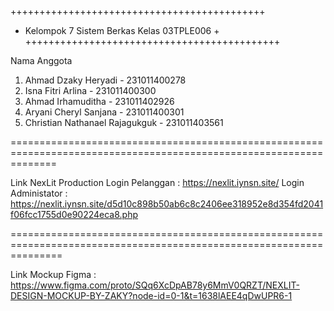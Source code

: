 ++++++++++++++++++++++++++++++++++++++++++++
+ Kelompok 7 Sistem Berkas Kelas 03TPLE006 +
++++++++++++++++++++++++++++++++++++++++++++

Nama Anggota

1. Ahmad Dzaky Heryadi - 231011400278
2. Isna Fitri Arlina - 231011400300
3. Ahmad Irhamuditha - 231011402926
4. Aryani Cheryl Sanjana - 231011400301
5. Christian Nathanael Rajagukguk - 231011403561

====================================================================================================================

Link NexLit Production 
Login Pelanggan :
https://nexlit.iynsn.site/
Login Administator :
https://nexlit.iynsn.site/d5d10c898b50ab6c8c2406ee318952e8d354fd2041f06fcc1755d0e90224eca8.php

=====================================================================================================================

Link Mockup Figma :
https://www.figma.com/proto/SQq6XcDpAB78y6MmV0QRZT/NEXLIT-DESIGN-MOCKUP-BY-ZAKY?node-id=0-1&t=1638lAEE4qDwUPR6-1
